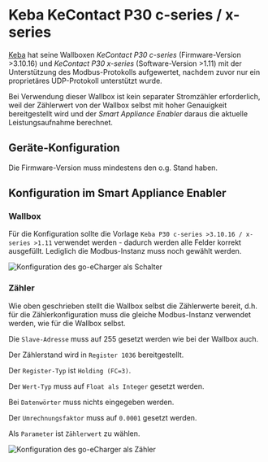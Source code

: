 # Keba KeContact P30 c-series / x-series

[Keba](https://www.keba.com/de/emobility/elektromobilitaet) hat seine Wallboxen *KeContact P30 c-series* (Firmware-Version >3.10.16) und *KeContact P30 x-series* (Software-Version >1.11) mit der Unterstützung des Modbus-Protokolls aufgewertet, nachdem zuvor nur ein proprietäres UDP-Protokoll unterstützt wurde.

Bei Verwendung dieser Wallbox ist kein separater Stromzähler erforderlich, weil der Zählerwert von der Wallbox selbst mit hoher Genauigkeit bereitgestellt wird und der *Smart Appliance Enabler* daraus die aktuelle Leistungsaufnahme berechnet.

## Geräte-Konfiguration
Die Firmware-Version muss mindestens den o.g. Stand haben.

## Konfiguration im Smart Appliance Enabler

### Wallbox

Für die Konfiguration sollte die Vorlage `Keba P30 c-series >3.10.16 / x-series >1.11` verwendet werden - dadurch werden alle Felder korrekt ausgefüllt. Lediglich die Modbus-Instanz muss noch gewählt werden.

![Konfiguration des go-eCharger als Schalter](../pics/fe/EVChargerKeba.png)

### Zähler

Wie oben geschrieben stellt die Wallbox selbst die Zählerwerte bereit, d.h. für die Zählerkonfiguration muss die gleiche Modbus-Instanz verwendet werden, wie für die Wallbox selbst.

Die `Slave-Adresse` muss auf 255 gesetzt werden wie bei der Wallbox auch.

Der Zählerstand wird in `Register 1036` bereitgestellt.

Der `Register-Typ` ist `Holding (FC=3)`.

Der `Wert-Typ` muss auf `Float als Integer` gesetzt werden.

Bei `Datenwörter` muss nichts eingegeben werden.

Der `Umrechnungsfaktor` muss auf `0.0001` gesetzt werden.

Als `Parameter` ist `Zählerwert` zu wählen.

![Konfiguration des go-eCharger als Zähler](../pics/fe/EVChargerKebaMeter.png)
